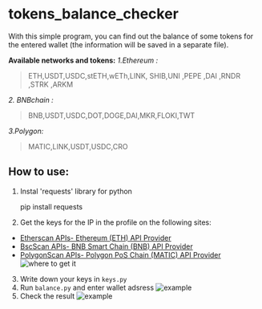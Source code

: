 # tokens_balance_checker
With  this  simple program, you can  find out the balance of some  tokens  for the entered  wallet  (the information  will be saved  in a separate  file).

**Available  networks  and  tokens:**
 *1.Ethereum :*
 > ETH,USDT,USDC,stETH,wETh,LINK, SHIB,UNI ,PEPE ,DAI ,RNDR ,STRK ,ARKM
 
*2. BNBchain :*
>BNB,USDT,USDC,DOT,DOGE,DAI,MKR,FLOKI,TWT

 *3.Polygon:*
 >MATIC,LINK,USDT,USDC,CRO

## How to use:
1. Instal 'requests' library for python

    pip install requests
2. Get the keys  for the IP  in the profile  on the following  sites:
- [Etherscan APIs- Ethereum (ETH) API Provider](https://etherscan.io/apis)
- [BscScan APIs- BNB Smart Chain (BNB) API Provider](https://bscscan.com/apis)
- [PolygonScan APIs- Polygon PoS Chain (MATIC) API Provider](https://polygonscan.com/apis)
![where to get  it](https://imgur.com/a/8plJ9Yg)
3. Write down your  keys  in  `keys.py`
4. Run `balance.py` and enter wallet adsress
![example](https://imgur.com/a/eSoHSGj)
5. Check the result
![example](https://imgur.com/a/XV6tSZ5)

